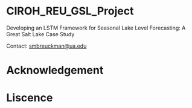 # CIROH_REU_GSL_Project
Developing an LSTM Framework for Seasonal Lake Level Forecasting: A Great Salt Lake Case Study

Contact: smbreuckman@ua.edu

# Acknowledgement


# Liscence
